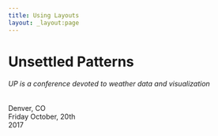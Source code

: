 ```yaml
---
title: Using Layouts
layout: _layout:page
---
```


<h1 id="conference-title">Unsettled Patterns</h1>

<h6>UP is a conference devoted to weather data and visualization</h6>

<div id="date">
  <div>Denver, CO</div>
  <div>Friday October, 20th</div>
  <div>2017</div>
</div>
